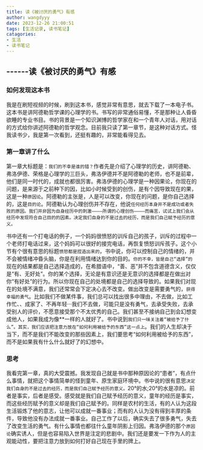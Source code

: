 ```yaml
---
title: 读《被讨厌的勇气》有感
author: wangdyyy
date: 2023-12-26 21:00:51
tags: [生活记录, 读书笔记]
catagories: 
- 生活
- 读书笔记
---
```


##    ------读《被讨厌的勇气》有感

### 如何发现这本书
我是在刷短视频的时候，刷到这本书，感觉非常有意思，就去下载了一本电子书。这本书是讲阿德勒哲学课的心理学的书。书写的非常通俗易懂，不是那种让人昏昏欲睡的专业书目。书的背景是一个知识渊博的哲学家在和一个青年人对话，用对话的方式给你讲述阿德勒的哲学观念。目前我只读了第一章节，是这种对话方式。怪我读书少，我是第一次看到，还挺有趣的，非常能看得见去。

### 第一章讲了什么
第一章大标题是：`我们的不幸是谁的错？`作者先是介绍了心理学的历史，讲阿德勒、弗洛伊德、荣格是心理学的三巨头，弗洛伊德并不是阿德勒的老师，也不是前辈，他们是同一时代的，成就也都很厉害。弗洛伊德的心理学是一种因果论，你现在的问题，是来源于之前种下的因，比如小时候受到的创伤，是有个因导致现在的果，这是一种`原因论`。阿德勒的主张是，人是可以改变，你现在的问题，是你自己选择的，这是`目的论`。阿德勒认为心理创伤并不存在，他说`任何经历本身并不是成功或者失败的原因。我们并非因为自身经历中的刺激————所谓的心理创伤————而痛苦，试试上我们会从经历中发现符合自己目的的因素。决定我们自身的不是过去的经历，而是我们自己赋予经历的意义。`

书中还有一个打电话的例子，一个妈妈很愤怒的训斥自己的孩子，训斥的过程中一个老师打电话过来，这个妈妈可以很好的接完电话，再恢复愤怒训斥孩子。这个小节有个很有意思的标题`愤怒都是捏造出来的`，书中说，你可以控制自己的情绪的，并不会被情绪冲昏头脑，你是在利用情绪达到你的目的。`你的不幸，皆是自己“选择”的`现在的结果都是自己选择造成的，在希腊语中，“善、恶”并不包含道德含义，仅仅是“有、无好处”。你的某个选择，无论是有意识还是无意识的选择都是在做出对你“有好处”的行为。所以你现在自己的处境都是自己的选择导致的。如果我们对现在的处境不满意，我们还常常会下定决心去不改变。做出改变是需要勇气的，`获得幸福的勇气`。比如我们不做某件事，我们总可以找出很多中理由，不去做，比如工作忙、、成家了、不再年轻···我们不去做，可能只是没有勇气，去承受失败，去承受别人的评价，不愿意接受那个不太优秀的自己。我们甚至不接纳自己到会幻想变成他人，如果我成为像**一样的人就好了。书中说到`我们只一味关注着“被给予了什么”。其实，我们应该把注意力放在“如何利用被给予的东西”这一点上`。我们的人生却决于当下，而不是我们不能改变的那些因素上，我们要思考“如何利用被给予的东西”，而不是如果我有什么什么就好了的幻想中。

### 思考
我看完第一章，真的大受震撼。我发现自己就是书中那种原因论的“患者”，有点什么事情，就把这个事情简单的怪到童年、原生家庭环境中。书中说的很有意思`决定我们自身的不是过去的经历，而是我们自己赋予经历的意义。`20°的水;20°的水是凉的。前者是事实，后者是感受。感受就是我们自己赋予经历的意义，童年的经历是事实，而这些经历赋予的意义却是我们自己赋予的。同样是农村的生活，有的人认为这段生活锻炼了他的意志，让他可以成就一番事业；而有的人认为没有得到丰厚的条件，导致他没有办法成就一番事业。自己工作了以后，确实失去了很多勇气，失去了改变生活的勇气。有什么事情也都往什么童年阴影上归因。弗洛伊德的那个`原因论`确实诱人，但是也容易陷入世界是注定的悲剧中。我们还是要发一下作为人的主观能动性，要把注意力放到如何打好自己现在手里的牌上。
